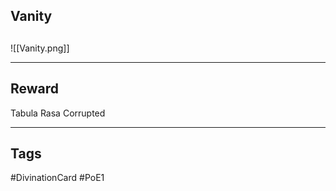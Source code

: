 ## Vanity

## 
![[Vanity.png]]

---
## Reward
Tabula Rasa
Corrupted

---
## Tags
#DivinationCard
#PoE1